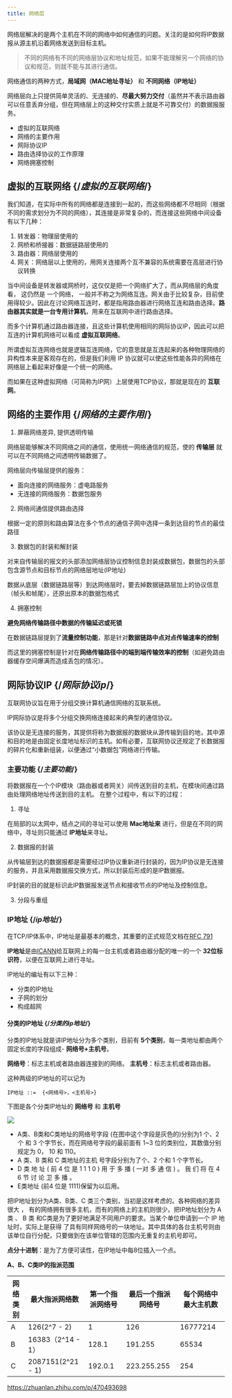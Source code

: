 ```yaml
---
title: 网络层
---
```


<Intro>

网络层解决的是两个主机在不同的网络中如何通信的问题。关注的是如何将IP数据报从源主机沿着网络发送到目标主机。

>不同的网络有不同的网络层协议和地址规范，如果不能理解另一个网络的协议和规范，则就不能与其进行通信。

网络通信的两种方式，**局域网（MAC地址寻址）** 和 **不同网络（IP地址）**

</Intro>

网络层向上只提供简单灵活的、无连接的、**尽最大努力交付**（虽然并不表示路由器可以任意丢弃分组，但在网络层上的这种交付实质上就是不可靠交付）的数据报服务。

<YouWillLearn>

* 虚拟的互联网络
* 网络的主要作用
* 网际协议IP
* 路由选择协议的工作原理
* 网络拥塞控制

</YouWillLearn>


## 虚拟的互联网络 {/*虚拟的互联网络*/}

我们知道，在实际中所有的网络都是连接到一起的，而这些网络都不尽相同（根据不同的需求划分为不同的网络），其连接是非常复杂的，而连接这些网络中间设备有以下几种：

1. 转发器：物理层使用的
2. 网桥和桥接器：数据链路层使用的
3. 路由器：网络层使用的
4. 网关：网络层以上使用的，用网关连接两个互不兼容的系统需要在高层进行协议转换

当中间设备是转发器或网桥时，这仅仅是把一个网络扩大了，而从网络层的角度看， 这仍然是 一个网络， 一般并不称之为网络互连。网关由于比较复杂，目前使用得较少。因此在讨论网络互连时，都是指用路由器进行网络互连和路由选择。**路由器其实就是一台专用计算机**，用来在互联网中进行路由选择。

而多个计算机通过路由器连接，且这些计算机使用相同的网际协议IP，因此可以把互连的计算机网络可以看成 **虚拟互联网络**。

所谓虚拟互连网络也就是逻辑互连网络，它的意思就是互连起来的各种物理网络的异构性本来是客观存在的，但是我们利用 IP 协议就可以使这些性能各异的网络在网络层上看起来好像是一个统一的网络。

而如果在这种虚拟网络（可简称为IP网）上层使用TCP协议，那就是现在的 **互联网**。

## 网络的主要作用 {/*网络的主要作用*/}


1. 屏蔽网络差异, 提供透明传输

网络层能够解决不同网络之间的通信，使用统一网络通信的规范，使的 **传输层** 就可以在不同网络之间透明传输数据了。

网络层向传输层提供的服务：

- 面向连接的网络服务：虚电路服务
- 无连接的网络服务：数据包服务

2. 网络间通信提供路由选择

根据一定的原则和路由算法在多个节点的通信子网中选择一条到达目的节点的最佳路径

3. 数据包的封装和解封装

对来自传输层的报文的头部添加网络层协议控制信息封装成数据包，数据包的头部包含源节点和目标节点的网络层地址(IP地址)

数据从底层（数据链路层等）到达网络层时，要去掉数据链路层加上的协议信息（帧头和帧尾），还原出原本的数据包格式

4. 拥塞控制

**避免网络传输路径中数据的传输延迟或死锁**

在数据链路层提到了**流量控制功能**，那是针对**数据链路中点对点传输速率的控制**

而这里的拥塞控制是针对在**网络传输路径中的端到端传输效率的控制**（如避免路由器缓存空间爆满而造成丢包的情况）。


## 网际协议IP {/*网际协议ip*/}

互联网协议旨在用于分组交换计算机通信网络的互联系统。

<Intro>

IP网际协议是将多个分组交换网络连接起来的典型的通信协议。

该协议是无连接的服务，其提供将称为数据报的数据块从源传输到目的地，其中源和目的地是由固定长度地址标识的主机。如有必要，互联网协议还规定了长数据报的碎片化和重新组装，以便通过“小数据包”网络进行传输。

</Intro>

### 主要功能 {/*主要功能*/}

将数据报在一个个IP模块（路由器或者网关）间传送到目的主机，在模块间通过路由处理网络地址传送到目的主机。
在整个过程中，有以下的过程：

1. 寻址

在局部的以太网中，结点之间的寻址可以使用 **Mac地址来** 进行，但是在不同的网络中，寻址则只能通过 **IP地址**来寻址。

2. 数据报的封装

从传输层到达的数据报都是需要经过IP协议重新进行封装的，因为IP协议是无连接的服务，并且采用数据报交换方式，所以封装后形成的是IP数据报。

IP封装的目的就是标识此IP数据报发送节点和接收节点的IP地址及控制信息。

3. 分段与重组


### IP地址 {/*ip地址*/}

在TCP/IP体系中，IP地址是最基本的概念，其重要的正式规范文档在[RFC 791]()

**IP地址**是由[ICANN]()给互联网上的每一台主机或者路由器分配的唯一的一个 **32位标识符**，以便在互联网上进行寻址。

IP地址的编址有以下三种：

- 分类的IP地址
- 子网的划分
- 构成超网

#### 分类的IP地址 {/*分类的ip地址*/}

分类的IP地址就是讲IP地址分为多个类别，目前有 **5个类别**，每一类地址都由两个固定长度的字段组成- **网络号+主机号**。

**网络号**：标志主机或者路由器连接到的网络。
**主机号**：标志主机或者路由器。

这种两级的IP地址的可以记为

```
IP地址 ::=  {<网络号>，<主机号>}
```

下图是各个分类IP地址的 **网络号** 和 **主机号**

![](https://media.wangbaoqi.tech/assets/blog/network/networkLayer/ip_class.png)


- A类、B类和C类地址的网络号字段 (在图中这个字段是灰色的)分别为1 个、2 个 和 3 个字节长，而在网络号字段的最前面有 1~3 位的类别位，其数值分别规定为 0， 10 和 110。
- A 类、B 类和 C 类地址的主机 号字段分别为了个、2 个和 1 个字节长。
- D 类 地 址 ( 前 4 位 是 1 1 1 0 ) 用 于 多 播 ( 一对 多 通 信 ) 。 我 们 将 在 4 6 节 讨 论 卫 多 播 。
- E类地址 (前4 位是 1111)保留为以后用。

<Note>

把IP地址划分为A类、B类、C 类三个类别，当初是这样考虑的。各种网络的差异很大 ， 有的网络拥有很多主机，而有的网络上的主机则很少。把IP地址划分为 A 类 、 B 类 和C类是为了更好地满足不同用户的要求。当某个单位申请到一个 IP 地址时，实际上是获得 了具有同样网络号的一块地址。其中具体的各台主机号则由该单位自行分配，只要做到在该单位管辖的范围内无重复的主机号即可。

</Note>

**点分十进制**：是为了方便可读性，在IP地址中每8位插入一个点。

**A、B、C类IP的指派范围**

| 网络类别 | 最大指派网络数    | 第一个指派网络号 | 最后一个指派网络号 | 每个网络中最大主机数 |
| -------- | ----------------- | ---------------- | ------------------ | -------------------- |
| A        | 126(2^7 - 2)      | 1                | 126                | 16777214             |
| B        | 16383（2^14 - 1） | 128.1            | 191.255            | 65534                |
| C        | 2087151(2^21 - 1) | 192.0.1          | 223.255.255        | 254                  |


https://zhuanlan.zhihu.com/p/470493698

